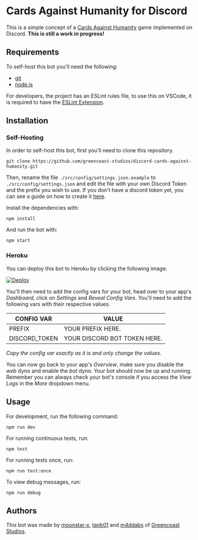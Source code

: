 # Cards Against Humanity for Discord

This is a simple concept of a [Cards Against Humanity](https://cardsagainsthumanity.com/) game implemented on Discord.
**This is still a work in progress!**

## Requirements

To self-host this bot you'll need the following:

* [git](https://git-scm.com/)
* [node.js](https://nodejs.org/en/)

For developers, the project has an ESLint rules file, to use this on VSCode, it is required to have the [ESLint Extension](https://marketplace.visualstudio.com/items?itemName=dbaeumer.vscode-eslint).

## Installation

### Self-Hosting

In order to self-host this bot, first you'll need to clone this repository.

    git clone https://github.com/greencoast-studios/discord-cards-against-humanity.git
  
Then, rename the file `./src/config/settings.json.example` to `./src/config/settings.json` and edit the file with your own Discord Token and the prefix you wish to use. If you don't have a discord token yet, you can see a guide on how to create it [here](https://github.com/moonstar-x/discord-downtime-notifier/wiki).

Install the dependencies with:

    npm install
  
And run the bot with:

    npm start

### Heroku

You can deploy this bot to Heroku by clicking the following image:

[![Deploy](https://www.herokucdn.com/deploy/button.svg)](https://heroku.com/deploy?template=https://github.com/greencoast-studios/discord-cards-against-humanity)

You'll then need to add the config vars for your bot, head over to your app's *Dashboard*, click on *Settings* and *Reveal Config Vars*. You'll need to add the following vars with their respective values.

| CONFIG VAR    | VALUE                        |
|---------------|------------------------------|
| PREFIX        | YOUR PREFIX HERE.            |
| DISCORD_TOKEN | YOUR DISCORD BOT TOKEN HERE. |

*Copy the config var exactly as it is and only change the values.*

You can now go back to your app's *Overview*, make sure you disable the *web* dyno and enable the *bot* dyno. Your bot should now be up and running. Remember you can always check your bot's console if you access the *View Logs* in the *More* dropdown menu.

## Usage

For development, run the following command:

    npm run dev

For running continuous tests, run:

    npm test

For running tests once, run:

    npm run test:once

To view debug messages, run:

    npm run debug

## Authors

This bot was made by [moonstar-x](https://github.com/moonstar-x), [tanb01](https://github.com/tanb01) and [m4ddabs](https://github.com/m4ddabs) of [Greencoast Studios](https://github.com/greencoast-studios).
